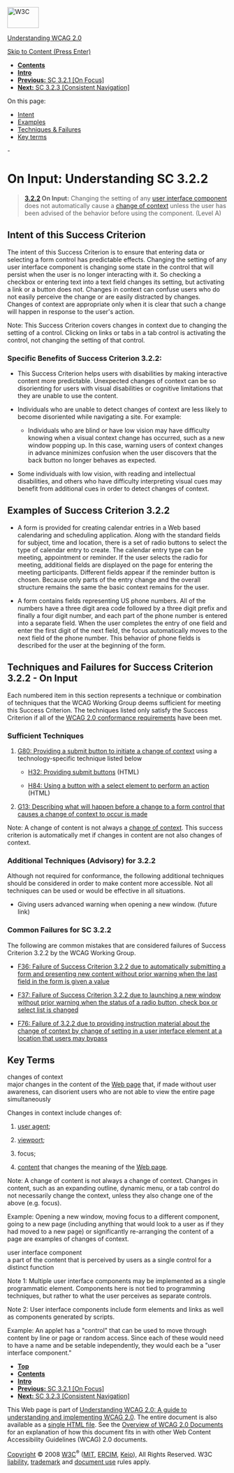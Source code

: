 [<img src="http://www.w3.org/Icons/w3c_home" alt="W3C" width="72" height="48" />](http://www.w3.org/)

[Understanding WCAG 2.0](http://www.w3.org/TR/2008/WD-UNDERSTANDING-WCAG20-20081103/)

[Skip to Content (Press Enter)](#maincontent)

<span id="top"></span>

-   **[Contents](http://www.w3.org/TR/2008/WD-UNDERSTANDING-WCAG20-20081103/#contents "Table of Contents")**
-   **[Intro](intro.html "Introduction to Understanding WCAG 2.0")**
-   [**Previous:** SC 3.2.1 \[On Focus\]](consistent-behavior-receive-focus.html "Understanding SC  3.2.1 [On Focus]")
-   [**Next:** SC 3.2.3 \[Consistent Navigation\]](consistent-behavior-consistent-locations.html "Understanding SC  3.2.3 [Consistent Navigation]")

On this page:

-   [Intent](#consistent-behavior-unpredictable-change-intent-head)
-   [Examples](#consistent-behavior-unpredictable-change-examples-head)
-   [Techniques & Failures](#consistent-behavior-unpredictable-change-techniques-head)
-   [Key terms](#key-terms)

<span id="maincontent">-</span>

<span id="consistent-behavior-unpredictable-change"></span> **On Input**<span class="screenreader">:</span> Understanding SC 3.2.2
==================================================================================================================================

> **[3.2.2](http://www.w3.org/TR/2008/PR-WCAG20-20081103/#consistent-behavior-unpredictable-change) On Input:** Changing the setting of any <a href="#user-interface-componentdef" class="termref">user interface component</a> does not automatically cause a <a href="#context-changedef" class="termref">change of context</a> unless the user has been advised of the behavior before using the component. (Level A)

Intent of this Success Criterion
--------------------------------

The intent of this Success Criterion is to ensure that entering data or selecting a form control has predictable effects. Changing the setting of any user interface component is changing some state in the control that will persist when the user is no longer interacting with it. So checking a checkbox or entering text into a text field changes its setting, but activating a link or a button does not. Changes in context can confuse users who do not easily perceive the change or are easily distracted by changes. Changes of context are appropriate only when it is clear that such a change will happen in response to the user's action.

Note: This Success Criterion covers changes in context due to changing the setting of a control. Clicking on links or tabs in a tab control is activating the control, not changing the setting of that control.

### Specific Benefits of Success Criterion 3.2.2:

-   This Success Criterion helps users with disabilities by making interactive content more predictable. Unexpected changes of context can be so disorienting for users with visual disabilities or cognitive limitations that they are unable to use the content.

-   Individuals who are unable to detect changes of context are less likely to become disoriented while navigating a site. For example:

    -   Individuals who are blind or have low vision may have difficulty knowing when a visual context change has occurred, such as a new window popping up. In this case, warning users of context changes in advance minimizes confusion when the user discovers that the back button no longer behaves as expected.

-   Some individuals with low vision, with reading and intellectual disabilities, and others who have difficulty interpreting visual cues may benefit from additional cues in order to detect changes of context.

Examples of Success Criterion 3.2.2
-----------------------------------

-   A form is provided for creating calendar entries in a Web based calendaring and scheduling application. Along with the standard fields for subject, time and location, there is a set of radio buttons to select the type of calendar entry to create. The calendar entry type can be meeting, appointment or reminder. If the user selects the radio for meeting, additional fields are displayed on the page for entering the meeting participants. Different fields appear if the reminder button is chosen. Because only parts of the entry change and the overall structure remains the same the basic context remains for the user.

-   A form contains fields representing US phone numbers. All of the numbers have a three digit area code followed by a three digit prefix and finally a four digit number, and each part of the phone number is entered into a separate field. When the user completes the entry of one field and enter the first digit of the next field, the focus automatically moves to the next field of the phone number. This behavior of phone fields is described for the user at the beginning of the form.

Techniques and Failures for Success Criterion 3.2.2 - On Input
--------------------------------------------------------------

Each numbered item in this section represents a technique or combination of techniques that the WCAG Working Group deems sufficient for meeting this Success Criterion. The techniques listed only satisfy the Success Criterion if all of the [WCAG 2.0 conformance requirements](http://www.w3.org/TR/2008/PR-WCAG20-20081103/#conformance-reqs) have been met.

### Sufficient Techniques

1.  [G80: Providing a submit button to initiate a change of context](http://www.w3.org/TR/2008/WD-WCAG20-TECHS-20081103/G80) using a technology-specific technique listed below

    -   [H32: Providing submit buttons](http://www.w3.org/TR/2008/WD-WCAG20-TECHS-20081103/H32) (HTML)

    -   [H84: Using a button with a select element to perform an action](http://www.w3.org/TR/2008/WD-WCAG20-TECHS-20081103/H84) (HTML)

2.  [G13: Describing what will happen before a change to a form control that causes a change of context to occur is made](http://www.w3.org/TR/2008/WD-WCAG20-TECHS-20081103/G13)

Note: A change of content is not always a [change of context](http://www.w3.org/TR/2008/PR-WCAG20-20081103/#context-changedef). This success criterion is automatically met if changes in content are not also changes of context.

### Additional Techniques (Advisory) for 3.2.2

Although not required for conformance, the following additional techniques should be considered in order to make content more accessible. Not all techniques can be used or would be effective in all situations.

-   Giving users advanced warning when opening a new window. (future link)

### Common Failures for SC 3.2.2

The following are common mistakes that are considered failures of Success Criterion 3.2.2 by the WCAG Working Group.

-   [F36: Failure of Success Criterion 3.2.2 due to automatically submitting a form and presenting new content without prior warning when the last field in the form is given a value](http://www.w3.org/TR/2008/WD-WCAG20-TECHS-20081103/F36)

-   [F37: Failure of Success Criterion 3.2.2 due to launching a new window without prior warning when the status of a radio button, check box or select list is changed](http://www.w3.org/TR/2008/WD-WCAG20-TECHS-20081103/F37)

-   [F76: Failure of 3.2.2 due to providing instruction material about the change of context by change of setting in a user interface element at a location that users may bypass](http://www.w3.org/TR/2008/WD-WCAG20-TECHS-20081103/F76)

Key Terms
---------

 <span id="context-changedef"></span> changes of context  
major changes in the content of the <a href="http://www.w3.org/TR/2008/PR-WCAG20-20081103/#webpagedef" class="termref">Web page</a> that, if made without user awareness, can disorient users who are not able to view the entire page simultaneously

Changes in context include changes of:

1.  <a href="http://www.w3.org/TR/2008/PR-WCAG20-20081103/#useragentdef" class="termref">user agent</a>;

2.  <a href="http://www.w3.org/TR/2008/PR-WCAG20-20081103/#viewportdef" class="termref">viewport</a>;

3.  focus;

4.  <a href="http://www.w3.org/TR/2008/PR-WCAG20-20081103/#contentdef" class="termref">content</a> that changes the meaning of the <a href="http://www.w3.org/TR/2008/PR-WCAG20-20081103/#webpagedef" class="termref">Web page</a>.

Note: A change of content is not always a change of context. Changes in content, such as an expanding outline, dynamic menu, or a tab control do not necessarily change the context, unless they also change one of the above (e.g. focus).

Example: Opening a new window, moving focus to a different component, going to a new page (including anything that would look to a user as if they had moved to a new page) or significantly re-arranging the content of a page are examples of changes of context.

 <span id="user-interface-componentdef"></span> user interface component  
a part of the content that is perceived by users as a single control for a distinct function

Note 1: Multiple user interface components may be implemented as a single programmatic element. Components here is not tied to programming techniques, but rather to what the user perceives as separate controls.

Note 2: User interface components include form elements and links as well as components generated by scripts.

Example: An applet has a "control" that can be used to move through content by line or page or random access. Since each of these would need to have a name and be setable independently, they would each be a "user interface component."

-   **[Top](#top)**
-   **[Contents](http://www.w3.org/TR/2008/WD-UNDERSTANDING-WCAG20-20081103/#contents "Table of Contents")**
-   **[Intro](intro.html "Introduction to Understanding WCAG 2.0")**
-   [**Previous:** SC 3.2.1 \[On Focus\]](consistent-behavior-receive-focus.html "Understanding SC  3.2.1 [On Focus]")
-   [**Next:** SC 3.2.3 \[Consistent Navigation\]](consistent-behavior-consistent-locations.html "Understanding SC  3.2.3 [Consistent Navigation]")

This Web page is part of [Understanding WCAG 2.0: A guide to understanding and implementing WCAG 2.0](http://www.w3.org/TR/2008/WD-UNDERSTANDING-WCAG20-20081103/). The entire document is also available as a [single HTML file](complete.html). See the [Overview of WCAG 2.0 Documents](http://www.w3.org/WAI/intro/wcag20) for an explanation of how this document fits in with other Web Content Accessibility Guidelines (WCAG) 2.0 documents.

[Copyright](http://www.w3.org/Consortium/Legal/ipr-notice#Copyright) © 2008 [W3C](http://www.w3.org/)<sup>®</sup> ([MIT](http://www.csail.mit.edu/), [ERCIM](http://www.ercim.org/), [Keio](http://www.keio.ac.jp/)), All Rights Reserved. W3C [liability](http://www.w3.org/Consortium/Legal/ipr-notice#Legal_Disclaimer), [trademark](http://www.w3.org/Consortium/Legal/ipr-notice#W3C_Trademarks) and [document use](http://www.w3.org/Consortium/Legal/copyright-documents) rules apply.
